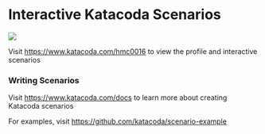 # Interactive Katacoda Scenarios

[![](http://shields.katacoda.com/katacoda/hmc0016/count.svg)](https://www.katacoda.com/hmc0016 "Get your profile on Katacoda.com")

Visit https://www.katacoda.com/hmc0016 to view the profile and interactive scenarios

### Writing Scenarios
Visit https://www.katacoda.com/docs to learn more about creating Katacoda scenarios

For examples, visit https://github.com/katacoda/scenario-example

